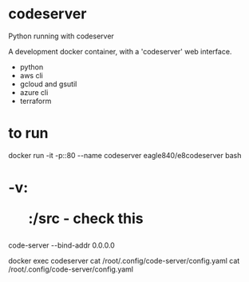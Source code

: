 # codeserver
Python running with codeserver

A development docker container, with  a 'codeserver' web interface.

  - python 
  - aws cli
  - gcloud and gsutil
  - azure cli
  - terraform
  



# to run

docker run -it -p:<port>:80  --name codeserver eagle840/e8codeserver  bash 
# -v:<dir>:/src   - check this
  
code-server --bind-addr 0.0.0.0

docker exec codeserver cat /root/.config/code-server/config.yaml
cat /root/.config/code-server/config.yaml

  
  
